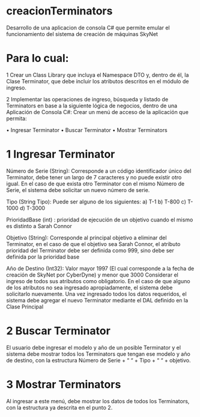 # creacionTerminators
Desarrollo de una aplicacion de consola C# que permite emular el funcionamiento del sistema de creación de
máquinas SkyNet

# Para lo cual:
1 Crear un Class Library que incluya el Namespace DTO y, dentro de él, la Clase Terminator, que
debe incluir los atributos descritos en el módulo de ingreso.

2 Implementar las operaciones de ingreso, búsqueda y listado de Terminators en base a la siguiente
lógica de negocios, dentro de una Aplicación de Consola C#:
Crear un menú de acceso de la aplicación que permita:

• Ingresar Terminator
• Buscar Terminator
• Mostrar Terminators

# 1 Ingresar Terminator

Número de Serie (String): Corresponde a un código identificador único del Terminator, debe
tener un largo de 7 caracteres y no puede existir otro igual. En el caso de que exista otro
Terminator con el mismo Número de Serie, el sistema debe solicitar un nuevo número de serie.

Tipo (String Tipo): Puede ser alguno de los siguientes:
a) T-1
b) T-800
c) T-1000
d) T-3000

PrioridadBase (int) : prioridad de ejecución de un objetivo cuando el
mismo es distinto a Sarah Connor

Objetivo (String): Corresponde al principal objetivo a eliminar del Terminator, en el caso de
que el objetivo sea Sarah Connor, el atributo prioridad del Terminator debe ser definida como
999, sino debe ser definida por la prioridad base

Año de Destino (Int32): Valor mayor 1997 (El cual corresponde a la fecha de creación de
SkyNet por CyberDyne) y menor que 3000
Considerar el ingreso de todos sus atributos como obligatorio. En el caso de que alguno de los atributos
no sea ingresado apropiadamente, el sistema debe solicitarlo nuevamente.
Una vez ingresado todos los datos requeridos, el sistema debe agregar el nuevo Terminator mediante el
DAL definido en la Clase Principal

# 2 Buscar Terminator
El usuario debe ingresar el modelo y año de un posible Terminator y el sistema debe mostrar todos los
Terminators que tengan ese modelo y año de destino, con la estructura Número de Serie + “ “ + Tipo + “ “ + objetivo.

# 3 Mostrar Terminators
Al ingresar a este menú, debe mostrar los datos de todos los Terminators, con la estructura ya descrita en
el punto 2.
